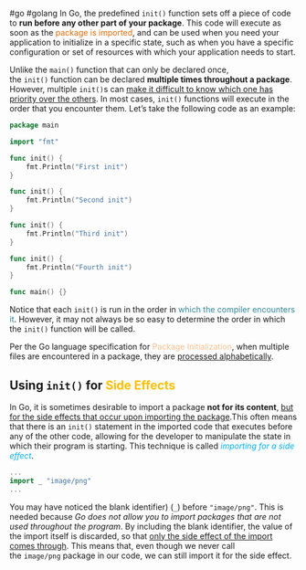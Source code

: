 #go #golang 
In Go, the predefined `init()` function sets off a piece of code to **run before any other part of your package**. This code will execute as soon as the <font color="#e36c09">package is imported</font>, and can be used when you need your application to initialize in a specific state, such as when you have a specific configuration or set of resources with which your application needs to start.

Unlike the `main()` function that can only be declared once, the `init()` function can be declared **multiple times throughout a package**. However, multiple `init()`s can <u>make it difficult to know which one has priority over the others</u>. 
In most cases, `init()` functions will execute in the order that you encounter them. Let’s take the following code as an example:
```go
package main

import "fmt"

func init() {
	fmt.Println("First init")
}

func init() {
	fmt.Println("Second init")
}

func init() {
	fmt.Println("Third init")
}

func init() {
	fmt.Println("Fourth init")
}

func main() {}
```
Notice that each `init()` is run in the order in <font color="#31859b">which the compiler encounters it</font>. However, it may not always be so easy to determine the order in which the `init()` function will be called.

Per the Go language specification for <font color="#fac08f">Package Initialization</font>, when multiple files are encountered in a package, they are <u>processed alphabetically</u>.

## Using `init()` for <font color="#ffc000">Side Effects</font>
In Go, it is sometimes desirable to import a package **not for its content**, <u>but for the side effects that occur upon importing the package</u>.This often means that there is an `init()` statement in the imported code that executes before any of the other code, allowing for the developer to manipulate the state in which their program is starting. This technique is called _<font color="#00b0f0">importing for a side effect</font>_.
```go
...
import _ "image/png"
...
```
You may have noticed the blank identifier) (`_`) before `"image/png"`. This is needed because *Go does not allow you to import packages that are not used throughout the program*. By including the blank identifier, the value of the import itself is discarded, so that <u>only the side effect of the import comes through</u>. This means that, even though we never call the `image/png` package in our code, we can still import it for the side effect.